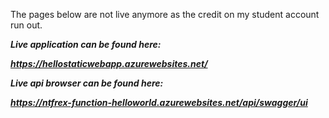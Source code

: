 The pages below are not live anymore as the credit on my student account run out.

***Live application can be found here:***

***https://hellostaticwebapp.azurewebsites.net/***

***Live api browser can be found here:***

***https://ntfrex-function-helloworld.azurewebsites.net/api/swagger/ui***
